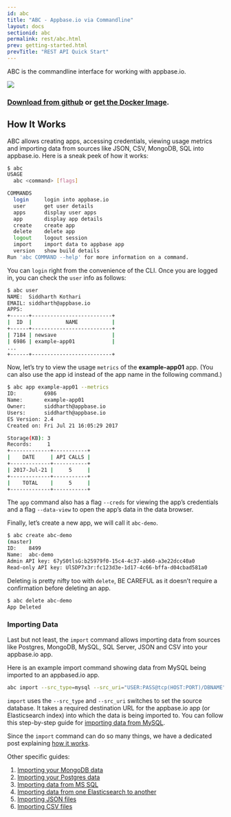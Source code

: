 ```yaml
---
id: abc
title: "ABC - Appbase.io via Commandline"
layout: docs
sectionid: abc
permalink: rest/abc.html
prev: getting-started.html
prevTitle: "REST API Quick Start"
---
```


ABC is the commandline interface for working with appbase.io.

![](https://i.imgur.com/vBByTd0.png)

### [Download from github](https://github.com/appbaseio/abc/releases/tag/0.4.1) or [get the Docker Image](https://hub.docker.com/r/appbaseio/abc/).

## How It Works

ABC allows creating apps, accessing credentials, viewing usage metrics and importing data from sources like JSON, CSV, MongoDB, SQL into appbase.io. Here is a sneak peek of how it works:

```bash
$ abc
USAGE
  abc <command> [flags]

COMMANDS
  login     login into appbase.io
  user      get user details
  apps      display user apps
  app       display app details
  create    create app
  delete    delete app
  logout    logout session
  import    import data to appbase app
  version   show build details
Run 'abc COMMAND --help' for more information on a command.
```

You can `login` right from the convenience of the CLI. Once you are logged in, you can check the `user` info as follows:

```bash
$ abc user
NAME:  Siddharth Kothari
EMAIL: siddharth@appbase.io
APPS:
+------+--------------------------+
|  ID  |           NAME           |
+------+--------------------------+
| 7184 | newsave                  |
| 6986 | example-app01            |
...
+------+--------------------------+
```

Now, let’s try to view the usage `metrics` of the **example-app01** app. (You can also use the app id instead of the app name in the following command.)

```bash
$ abc app example-app01 --metrics
ID:         6986
Name:       example-app01
Owner:      siddharth@appbase.io
Users:      siddharth@appbase.io
ES Version: 2.4
Created on: Fri Jul 21 16:05:29 2017

Storage(KB): 3
Records:     1
+-------------+-----------+
|    DATE     | API CALLS |
+-------------+-----------+
| 2017-Jul-21 |     5     |
+-------------+-----------+
|    TOTAL    |     5     |
+-------------+-----------+
```

The `app` command also has a flag `--creds` for viewing the app’s credentials and a flag `--data-view` to open the app’s data in the data browser.

Finally, let’s create a new app, we will call it `abc-demo`.

```bash
$ abc create abc-demo
(master)
ID:    8499
Name:  abc-demo
Admin API key: 67yS0tlsG:b25979f0-15c4-4c37-ab60-a3e22dcc40a0
Read-only API key: UlSDP7x3r:fc123d3e-1d17-4c66-bffa-d04cbad581a0
```

Deleting is pretty nifty too with `delete`, BE CAREFUL as it doesn’t require a confirmation before deleting an app.

```bash
$ abc delete abc-demo
App Deleted
```

### Importing Data

Last but not least, the `import` command allows importing data from sources like Postgres, MongoDB, MySQL, SQL Server, JSON and CSV into your appbase.io app.

Here is an example import command showing data from MySQL being imported to an appbased.io app.

```bash
abc import --src_type=mysql --src_uri="USER:PASS@tcp(HOST:PORT)/DBNAME" "https://USER:PASS@scalr.api.appbase.io/APPNAME"
```

`import` uses the `--src_type` and `--src_uri` switches to set the source database. It takes a required destination URL for the appbase.io app (or Elasticsearch index) into which the data is being imported to. You can follow this step-by-step guide for [importing data from MySQL](https://medium.appbase.io/cli-for-indexing-data-from-mysql-to-elasticsearch-b59289e5025d).

Since the `import` command can do so many things, we have a dedicated post explaining [how it works](https://medium.appbase.io/abc-import-import-your-mongodb-sql-json-csv-data-into-elasticsearch-a202cafafc0d).

Other specific guides:
1. [Importing your MongoDB data](https://medium.appbase.io/cli-for-indexing-data-from-mongodb-to-elasticsearch-ee5a74695945)  
2. [Importing your Postgres data](https://medium.appbase.io/cli-for-indexing-data-from-postgres-to-elasticsearch-6eebc5cc0f0f)  
3. [Importing data from MS SQL](https://medium.appbase.io/cli-for-indexing-data-from-mssql-to-elasticsearch-341963a054dd)  
4. [Importing data from one Elasticsearch to another](https://medium.appbase.io/cli-for-indexing-data-from-elasticsearch-to-elasticsearch-301c7a243c84)  
5. [Importing JSON files](https://medium.appbase.io/cli-for-indexing-data-from-json-to-elasticsearch-92f582c53df4)  
6. [Importing CSV files](https://medium.appbase.io/cli-for-indexing-data-from-csv-to-elasticsearch-17d290a5974f)

